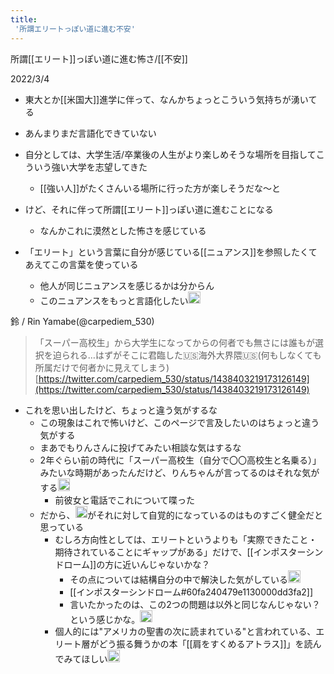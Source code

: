 ```yaml
---
title:
 '所謂エリートっぽい道に進む不安'
---
```


所謂[[エリート]]っぽい道に進む怖さ/[[不安]]

2022/3/4
- 東大とか[[米国大]]進学に伴って、なんかちょっとこういう気持ちが湧いてる
- あんまりまだ言語化できていない

- 自分としては、大学生活/卒業後の人生がより楽しめそうな場所を目指してこういう強い大学を志望してきた
    - [[強い人]]がたくさんいる場所に行った方が楽しそうだな〜と
- けど、それに伴って所謂[[エリート]]っぽい道に進むことになる
    - なんかこれに漠然とした怖さを感じている
- 「エリート」という言葉に自分が感じている[[ニュアンス]]を参照したくてあえてこの言葉を使っている
    - 他人が同じニュアンスを感じるかは分からん
    - このニュアンスをもっと言語化したい<img src='https://scrapbox.io/api/pages/blu3mo-public/blu3mo/icon' alt='blu3mo.icon' height="19.5"/>

鈴 / Rin Yamabe(@carpediem_530)
> 「スーパー高校生」から大学生になってからの何者でも無さには誰もが選択を迫られる…はずがそこに君臨した🇺🇸海外大界隈🇺🇸(何もしなくても所属だけで何者かに見えてしまう)
[https://twitter.com/carpediem_530/status/1438403219173126149](https://twitter.com/carpediem_530/status/1438403219173126149)
- これを思い出したけど、ちょっと違う気がするな
    - この現象はこれで怖いけど、このページで言及したいのはちょっと違う気がする
    - まあでもりんさんに投げてみたい相談な気はするな
    - 2年ぐらい前の時代に「スーパー高校生（自分で〇〇高校生と名乗る）」みたいな時期があったんだけど、りんちゃんが言ってるのはそれな気がする<img src='https://scrapbox.io/api/pages/blu3mo-public/tkgshn/icon' alt='tkgshn.icon' height="19.5"/>
        - 前彼女と電話でこれについて喋った
    - だから、<img src='https://scrapbox.io/api/pages/blu3mo-public/blu3mo/icon' alt='blu3mo.icon' height="19.5"/>がそれに対して自覚的になっているのはものすごく健全だと思っている
        - むしろ方向性としては、エリートというよりも「実際できたこと・期待されていることにギャップがある」だけで、[[インポスターシンドローム]]の方に近いんじゃないかな？
            - その点については結構自分の中で解決した気がしている<img src='https://scrapbox.io/api/pages/blu3mo-public/blu3mo/icon' alt='blu3mo.icon' height="19.5"/>
            - [[インポスターシンドローム#60fa240479e1130000dd3fa2]]
            - 言いたかったのは、この2つの問題は以外と同じなんじゃない？という感じかな。<img src='https://scrapbox.io/api/pages/blu3mo-public/tkgshn/icon' alt='tkgshn.icon' height="19.5"/>
        - 個人的には"アメリカの聖書の次に読まれている"と言われている、エリート層がどう振る舞うかの本「[[肩をすくめるアトラス]]」を読んでみてほしい<img src='https://scrapbox.io/api/pages/blu3mo-public/tkgshn/icon' alt='tkgshn.icon' height="19.5"/>
